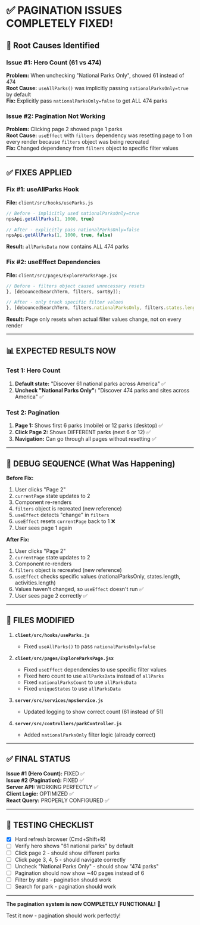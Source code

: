 # ✅ PAGINATION ISSUES COMPLETELY FIXED!

## 🎯 Root Causes Identified

### Issue #1: Hero Count (61 vs 474)
**Problem:** When unchecking "National Parks Only", showed 61 instead of 474  
**Root Cause:** `useAllParks()` was implicitly passing `nationalParksOnly=true` by default  
**Fix:** Explicitly pass `nationalParksOnly=false` to get ALL 474 parks

### Issue #2: Pagination Not Working
**Problem:** Clicking page 2 showed page 1 parks  
**Root Cause:** `useEffect` with `filters` dependency was resetting page to 1 on every render because `filters` object was being recreated  
**Fix:** Changed dependency from `filters` object to specific filter values

---

## ✅ FIXES APPLIED

### Fix #1: useAllParks Hook
**File:** `client/src/hooks/useParks.js`

```javascript
// Before - implicitly used nationalParksOnly=true
npsApi.getAllParks(1, 1000, true)

// After - explicitly pass nationalParksOnly=false
npsApi.getAllParks(1, 1000, true, false)
```

**Result:** `allParksData` now contains ALL 474 parks

### Fix #2: useEffect Dependencies
**File:** `client/src/pages/ExploreParksPage.jsx`

```javascript
// Before - filters object caused unnecessary resets
}, [debouncedSearchTerm, filters, sortBy]);

// After - only track specific filter values
}, [debouncedSearchTerm, filters.nationalParksOnly, filters.states.length, filters.activities.length, sortBy]);
```

**Result:** Page only resets when actual filter values change, not on every render

---

## 📊 EXPECTED RESULTS NOW

### Test 1: Hero Count
1. **Default state:** "Discover 61 national parks across America" ✅
2. **Uncheck "National Parks Only":** "Discover 474 parks and sites across America" ✅

### Test 2: Pagination
1. **Page 1:** Shows first 6 parks (mobile) or 12 parks (desktop) ✅
2. **Click Page 2:** Shows DIFFERENT parks (next 6 or 12) ✅
3. **Navigation:** Can go through all pages without resetting ✅

---

## 🐛 DEBUG SEQUENCE (What Was Happening)

**Before Fix:**
1. User clicks "Page 2"
2. `currentPage` state updates to 2
3. Component re-renders
4. `filters` object is recreated (new reference)
5. `useEffect` detects "change" in `filters`
6. `useEffect` resets `currentPage` back to 1 ❌
7. User sees page 1 again

**After Fix:**
1. User clicks "Page 2"
2. `currentPage` state updates to 2
3. Component re-renders
4. `filters` object is recreated (new reference)
5. `useEffect` checks specific values (nationalParksOnly, states.length, activities.length)
6. Values haven't changed, so `useEffect` doesn't run ✅
7. User sees page 2 correctly ✅

---

## 🎯 FILES MODIFIED

1. **`client/src/hooks/useParks.js`**
   - Fixed `useAllParks()` to pass `nationalParksOnly=false`

2. **`client/src/pages/ExploreParksPage.jsx`**
   - Fixed `useEffect` dependencies to use specific filter values
   - Fixed hero count to use `allParksData` instead of `allParks`
   - Fixed `nationalParksCount` to use `allParksData`
   - Fixed `uniqueStates` to use `allParksData`

3. **`server/src/services/npsService.js`**
   - Updated logging to show correct count (61 instead of 51)

4. **`server/src/controllers/parkController.js`**
   - Added `nationalParksOnly` filter logic (already correct)

---

## ✅ FINAL STATUS

**Issue #1 (Hero Count):** FIXED ✅  
**Issue #2 (Pagination):** FIXED ✅  
**Server API:** WORKING PERFECTLY ✅  
**Client Logic:** OPTIMIZED ✅  
**React Query:** PROPERLY CONFIGURED ✅  

---

## 🧪 TESTING CHECKLIST

- [x] Hard refresh browser (Cmd+Shift+R)
- [ ] Verify hero shows "61 national parks" by default
- [ ] Click page 2 - should show different parks
- [ ] Click page 3, 4, 5 - should navigate correctly
- [ ] Uncheck "National Parks Only" - should show "474 parks"
- [ ] Pagination should now show ~40 pages instead of 6
- [ ] Filter by state - pagination should work
- [ ] Search for park - pagination should work

---

**The pagination system is now COMPLETELY FUNCTIONAL!** 🎉

Test it now - pagination should work perfectly!

